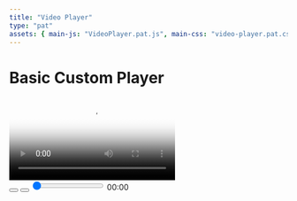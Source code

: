 ```yaml
---
title: "Video Player"
type: "pat"
assets: { main-js: "VideoPlayer.pat.js", main-css: "video-player.pat.css" }
---
```


<div class="pat-custom-player__base" data-js-pat="VideoPlayer">
  <h1 class="pat-custom-player__heading">Basic Custom Player</h1>
  <video src="/videos/gone.mp4" id="video" class="pat-custom-player__screen" poster="/images/poster-480px.webp"></video>
  <div class="pat-custom-player__controls">
    <button class="pat-custom-player__button" id="play">
    </button>
    <button class="pat-custom-player__button" id="stop">
    </button>
    <input type="range" id="progress" class="pat-custom-player__progress" min="0" max="100" step="0.1" value="0" />
    <span class="pat-custom-player__timestamp" id="timestamp">00:00</span>
  </div>
</div>